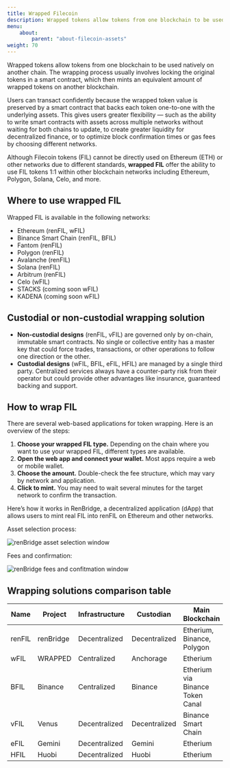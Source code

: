 ```yaml
---
title: Wrapped Filecoin
description: Wrapped tokens allow tokens from one blockchain to be used natively on another chain.
menu:
    about:
        parent: "about-filecoin-assets"
weight: 70
---
```


Wrapped tokens allow tokens from one blockchain to be used natively on another chain. The wrapping process usually involves locking the original tokens in a smart contract, which then mints an equivalent amount of wrapped tokens on another blockchain.

Users can transact confidently because the wrapped token value is preserved by a smart contract that backs each token one-to-one with the underlying assets. This gives users greater flexibility — such as the ability to write smart contracts with assets across multiple networks without waiting for both chains to update, to create greater liquidity for decentralized finance, or to optimize block confirmation times or gas fees by choosing different networks.

Although Filecoin tokens (FIL) cannot be directly used on Ethereum (ETH) or other networks due to different standards, **wrapped FIL** offer the ability to use FIL tokens 1:1 within other blockchain networks including Ethereum, Polygon, Solana, Celo, and more.

## Where to use wrapped FIL

Wrapped FIL is available in the following networks:

- Ethereum (renFIL, wFIL)
- Binance Smart Chain (renFIL, BFIL)
- Fantom (renFIL)
- Polygon (renFIL)
- Avalanche (renFIL)
- Solana (renFIL)
- Arbitrum (renFIL)
- Celo (wFIL)
- STACKS (coming soon wFIL)
- KADENA (coming soon wFIL)

## Custodial or non-custodial wrapping solution

- **Non-custodial designs** (renFIL, vFIL) are governed only by on-chain, immutable smart contracts. No single or collective entity has a master key that could force trades, transactions, or other operations to follow one direction or the other.
- **Custodial designs** (wFIL, BFIL, eFIL, HFIL) are managed by a single third party. Centralized services always have a counter-party risk from their operator but could provide other advantages like insurance, guaranteed backing and support.

## How to wrap FIL

There are several web-based applications for token wrapping. Here is an overview of the steps:

1. **Choose your wrapped FIL type.** Depending on the chain where you want to use your wrapped FIL, different types are available.
2. **Open the web app and connect your wallet.** Most apps require a web or mobile wallet.
3. **Choose the amount.** Double-check the fee structure, which may vary by network and application.
4. **Click to mint.** You may need to wait several minutes for the target network to confirm the transaction.

Here’s how it works in RenBridge, a decentralized application (dApp) that allows users to mint real FIL into renFIL on Ethereum and other networks.

Asset selection process:

![renBridge asset selection window](/images/about-filecoin/wrapped-filecoin/select-asset.png)

Fees and confirmation:

![renBridge fees and confitmation window](/images/about-filecoin/wrapped-filecoin/fees-and-confirm.png)

## Wrapping solutions comparison table

| **Name** | **Project** | **Infrastructure** | **Custodian** | **Main Blockchain**              | **Link**                            |
|----------|-------------|--------------------|---------------|----------------------------------|-------------------------------------|
| renFIL   | renBridge   | Decentralized      | Decentralized | Etherium, Binance, Polygon       | https://bridge\.renproject\.io/mint |
| wFIL     | WRAPPED     | Centralized        | Anchorage     | Etherium                         | https://www\.wrapped\.com/          |
| BFIL     | Binance     | Centralized        | Binance       | Etherium via Binance Token Canal | https://www\.binance\.com/          |
| vFIL     | Venus       | Decentralized      | Decentralized | Binance Smart Chain              | https://www\.venus\.io/             |
| eFIL     | Gemini      | Decentralized      | Gemini        | Etherium                         | https://www\.gemini\.com/           |
| HFIL     | Huobi       | Decentralized      | Huobi         | Etherium                         | https://www\.huobi\.com             |
